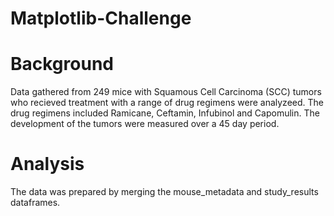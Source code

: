 # Matplotlib-Challenge

# Background
Data gathered from 249 mice with Squamous Cell Carcinoma (SCC) tumors who recieved treatment with a range of drug regimens were analyzeed. The drug regimens included Ramicane, Ceftamin, Infubinol and Capomulin. The development of the tumors were measured over a 45 day period. 

# Analysis
The data was prepared by merging the mouse_metadata and study_results dataframes. 
